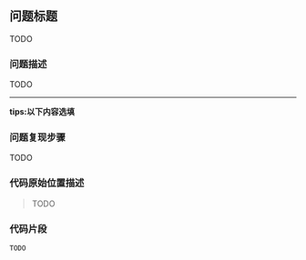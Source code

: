 ## 问题标题
TODO

### 问题描述
TODO

---
**tips:以下内容选填**
### 问题复现步骤
TODO

### 代码原始位置描述
> TODO

### 代码片段
```
TODO
```

 

